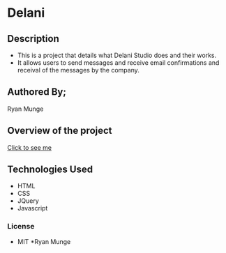 # Delani

## Description
* This is a project that details what Delani Studio does and their works.
* It allows users to send messages and receive email confirmations and receival of the messages by the company.

## Authored By;
  Ryan Munge
  
## Overview of the project 
  [Click to see me]()
  
## Technologies Used
* HTML
* CSS
* JQuery
* Javascript

### License
* MIT
*Ryan Munge
